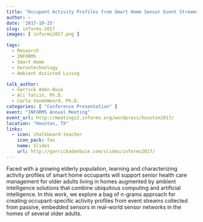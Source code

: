 ```yaml
---
title: "Occupant Activity Profiles from Smart Home Sensor Event Streams"
author: ~
date: '2017-10-25'
slug: informs-2017
images: [ informs2017.png ]

tags:
  - Research
  - INFORMS
  - Smart Home
  - Gerontechnology
  - Ambient Assisted Living

talk_author:
  - Garrick Aden-Buie
  - Ali Yalcin, Ph.D.
  - Carla VandeWeerd, Ph.D.
categories: [ "Conference Presentation" ]
event: "INFORMS Annual Meeting"
event_url: http://meetings2.informs.org/wordpress/houston2017/
location: "Houston, TX"
links:
  - icon: chalkboard-teacher
    icon_pack: fas
    name: Slides
    url: http://garrickadenbuie.com/slides/informs2017/
---
```


Faced with a growing elderly population, learning and characterizing  activity
profiles of smart home occupants will support senior health care management
for older adults living in homes augmented by ambient intelligence solutions
that combine ubiquitous computing and artificial intelligence. In this work,
we explore a bag of n-grams approach for creating occupant-specific activity
profiles from event streams collected from passive, embedded sensors in
real-world sensor networks in the homes of several older adults.
